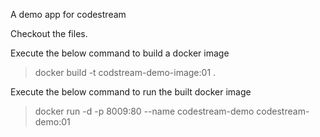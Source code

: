 A demo app for codestream

Checkout the files.

Execute the below command to build a docker image
> docker build -t codstream-demo-image:01 .

Execute the below command to run the built docker image
> docker run -d -p 8009:80 --name codestream-demo codestream-demo:01



